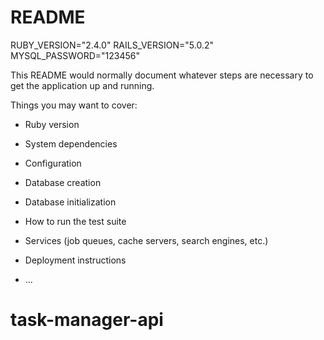 # README

RUBY_VERSION="2.4.0"
RAILS_VERSION="5.0.2"
MYSQL_PASSWORD="123456"

This README would normally document whatever steps are necessary to get the
application up and running.

Things you may want to cover:

* Ruby version

* System dependencies

* Configuration

* Database creation

* Database initialization

* How to run the test suite

* Services (job queues, cache servers, search engines, etc.)

* Deployment instructions

* ...
# task-manager-api
